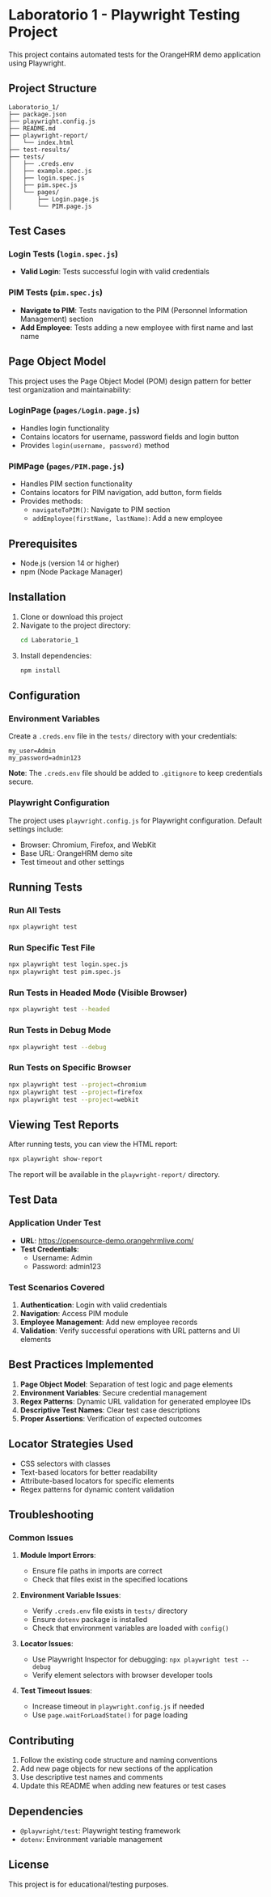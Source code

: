 # Laboratorio 1 - Playwright Testing Project

This project contains automated tests for the OrangeHRM demo application using Playwright.

## Project Structure

```
Laboratorio_1/
├── package.json
├── playwright.config.js
├── README.md
├── playwright-report/
│   └── index.html
├── test-results/
├── tests/
│   ├── .creds.env
│   ├── example.spec.js
│   ├── login.spec.js
│   ├── pim.spec.js
│   └── pages/
│       ├── Login.page.js
│       └── PIM.page.js
```

## Test Cases

### Login Tests (`login.spec.js`)
- **Valid Login**: Tests successful login with valid credentials

### PIM Tests (`pim.spec.js`)
- **Navigate to PIM**: Tests navigation to the PIM (Personnel Information Management) section
- **Add Employee**: Tests adding a new employee with first name and last name

## Page Object Model

This project uses the Page Object Model (POM) design pattern for better test organization and maintainability:

### LoginPage (`pages/Login.page.js`)
- Handles login functionality
- Contains locators for username, password fields and login button
- Provides `login(username, password)` method

### PIMPage (`pages/PIM.page.js`)
- Handles PIM section functionality
- Contains locators for PIM navigation, add button, form fields
- Provides methods:
  - `navigateToPIM()`: Navigate to PIM section
  - `addEmployee(firstName, lastName)`: Add a new employee

## Prerequisites

- Node.js (version 14 or higher)
- npm (Node Package Manager)

## Installation

1. Clone or download this project
2. Navigate to the project directory:
   ```bash
   cd Laboratorio_1
   ```
3. Install dependencies:
   ```bash
   npm install
   ```

## Configuration

### Environment Variables

Create a `.creds.env` file in the `tests/` directory with your credentials:

```env
my_user=Admin
my_password=admin123
```

**Note**: The `.creds.env` file should be added to `.gitignore` to keep credentials secure.

### Playwright Configuration

The project uses `playwright.config.js` for Playwright configuration. Default settings include:
- Browser: Chromium, Firefox, and WebKit
- Base URL: OrangeHRM demo site
- Test timeout and other settings

## Running Tests

### Run All Tests
```bash
npx playwright test
```

### Run Specific Test File
```bash
npx playwright test login.spec.js
npx playwright test pim.spec.js
```

### Run Tests in Headed Mode (Visible Browser)
```bash
npx playwright test --headed
```

### Run Tests in Debug Mode
```bash
npx playwright test --debug
```

### Run Tests on Specific Browser
```bash
npx playwright test --project=chromium
npx playwright test --project=firefox
npx playwright test --project=webkit
```

## Viewing Test Reports

After running tests, you can view the HTML report:

```bash
npx playwright show-report
```

The report will be available in the `playwright-report/` directory.

## Test Data

### Application Under Test
- **URL**: https://opensource-demo.orangehrmlive.com/
- **Test Credentials**:
  - Username: Admin
  - Password: admin123

### Test Scenarios Covered
1. **Authentication**: Login with valid credentials
2. **Navigation**: Access PIM module
3. **Employee Management**: Add new employee records
4. **Validation**: Verify successful operations with URL patterns and UI elements

## Best Practices Implemented

1. **Page Object Model**: Separation of test logic and page elements
2. **Environment Variables**: Secure credential management
3. **Regex Patterns**: Dynamic URL validation for generated employee IDs
4. **Descriptive Test Names**: Clear test case descriptions
5. **Proper Assertions**: Verification of expected outcomes

## Locator Strategies Used

- CSS selectors with classes
- Text-based locators for better readability
- Attribute-based locators for specific elements
- Regex patterns for dynamic content validation

## Troubleshooting

### Common Issues

1. **Module Import Errors**:
   - Ensure file paths in imports are correct
   - Check that files exist in the specified locations

2. **Environment Variable Issues**:
   - Verify `.creds.env` file exists in `tests/` directory
   - Ensure `dotenv` package is installed
   - Check that environment variables are loaded with `config()`

3. **Locator Issues**:
   - Use Playwright Inspector for debugging: `npx playwright test --debug`
   - Verify element selectors with browser developer tools

4. **Test Timeout Issues**:
   - Increase timeout in `playwright.config.js` if needed
   - Use `page.waitForLoadState()` for page loading

## Contributing

1. Follow the existing code structure and naming conventions
2. Add new page objects for new sections of the application
3. Use descriptive test names and comments
4. Update this README when adding new features or test cases

## Dependencies

- `@playwright/test`: Playwright testing framework
- `dotenv`: Environment variable management

## License

This project is for educational/testing purposes.
